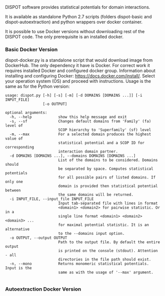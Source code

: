 DISPOT software provides statistical potentials for domain interactions. 

It is available as standalone Python 2.7 scripts (folders dispot-basic and dispot-autoextraction) and python wrappers over docker container. 

It is possible to use Docker versions without downloading rest of the DISPOT code. The only prerequisite is an installed docker.

### Basic Docker Version

dispot-docker.py is a standalone script that would download image from DockerHub. The only dependency it have is Docker. For correct work it requires installed Docker and configured docker group. Information about installing and configuring Docker: https://docs.docker.com/install/. Select your operation system (OS) and proceed with instructions. Usage is the same as for the Python version:

```
usage: dispot.py [-h] [-s] [-m] [-d DOMAINS [DOMAINS ...]] [-i INPUT_FILE]
                 [-o OUTPUT]

optional arguments:
  -h, --help            show this help message and exit
  -s, --sf              Changes default domains from 'Family' (fa) level of
                        SCOP hierarchy to 'Superfamily' (sf) level
  -m, --max             For a selected domain produces the highest value of
                        statistical potential and a SCOP ID for corresponding
                        interaction domain partner.
  -d DOMAINS [DOMAINS ...], --domains DOMAINS [DOMAINS ...]
                        List of the domains to be considered. Domains should
                        be separated by space. Computes statistical potentials
                        for all possible pairs of listed domains. If only one
                        domain is provided then statistical potential between
                        the same domains will be returned.
  -i INPUT_FILE, --input_file INPUT_FILE
                        Input tab-separated file with lines in format
                        <domain1> <domain2> for pairwise statistic. Or in a
                        single line format <domain1> <domain2> <domain3> ...
                        for maximal potential statistic. It is an alternative
                        to the --domains input option.
  -o OUTPUT, --output OUTPUT
                        Path to the output file. By default the entire output
                        is printed on the console (stdout). Attention - all
                        directories in the file path should exist.
  -n, --mono            Returns monomeric statistical potentials. Input is the
                        same as with the usage of '--max' argument.
                       
```


### Autoextraction Docker Version
